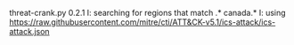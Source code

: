 threat-crank.py 0.2.1
I: searching for regions that match .* canada.*
I: using https://raw.githubusercontent.com/mitre/cti/ATT&CK-v5.1/ics-attack/ics-attack.json
